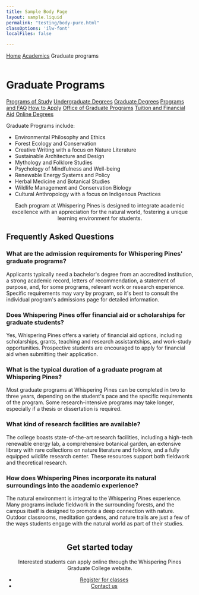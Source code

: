 ```yaml
---
title: Sample Body Page
layout: sample.liquid
permalink: "testing/body-pure.html"
classOptions: 'ilw-font'
localFiles: false

---
```


<ilw-breadcrumbs><a href="#">Home</a> <a href="#">Academics</a> <span>Graduate programs</span> </ilw-breadcrumbs>

<ilw-page-title theme="white">
<img src="https://cdn.brand.illinois.edu/patterns/finial/orange.svg" alt="" role="presentation" slot="background">
<h1>Graduate Programs</h1>
</ilw-page-title>
<ilw-columns mode="1x2" gap="20px" width="page">
    <ilw-section-nav>
        <a href="#" class="ilw-section-nav--root">Programs of Study</a>
        <a href="#">Undergraduate Degrees</a>
        <a href="#">Graduate Degrees</a>
        <ilw-section-nav open="false">
            <a href="#" aria-current="page">Programs and FAQ</a>
            <a href="#">How to Apply</a>
            <a href="#">Office of Graduate Programs</a>
            <a href="#">Tuition and Financial Aid</a>
        </ilw-section-nav>
        <a href="#">Online Degrees</a>
    </ilw-section-nav>
    <div>
        <ilw-content>
            <p>Graduate Programs include:</p>
            <ul><li>Environmental Philosophy and Ethics</li>
            <li>Forest Ecology and Conservation</li>
            <li>Creative Writing with a focus on Nature Literature</li>
            <li>Sustainable Architecture and Design</li>
            <li>Mythology and Folklore Studies</li>
            <li>Psychology of Mindfulness and Well-being</li>
            <li>Renewable Energy Systems and Policy</li>
            <li>Herbal Medicine and Botanical Studies</li>
            <li>Wildlife Management and Conservation Biology</li>
            <li>Cultural Anthropology with a focus on Indigenous Practices</li></ul>
        </ilw-content>
    </div>
</ilw-columns>

<ilw-content mode="lede" align="center" padding="20px 0 40px 0">
<p>Each program at Whispering Pines is designed to integrate academic excellence with an appreciation for the natural world, fostering a unique learning environment for students.</p>
</ilw-content>

<ilw-content width="page">
<h2>Frequently Asked Questions</h2>
</ilw-content>

<ilw-accordion width="page" limit>
<ilw-accordion-panel>
<h3 slot="summary">What are the admission requirements for Whispering Pines' graduate programs?</h3>
<p>Applicants typically need a bachelor's degree from an accredited institution, a strong academic record, letters of recommendation, a statement of purpose, and, for some programs, relevant work or research experience. Specific requirements may vary by program, so it's best to consult the individual program's admissions page for detailed information.</p>
</ilw-accordion-panel>
<ilw-accordion-panel>
<h3 slot="summary">Does Whispering Pines offer financial aid or scholarships for graduate students?</h3>
<p>Yes, Whispering Pines offers a variety of financial aid options, including scholarships, grants, teaching and research assistantships, and work-study opportunities. Prospective students are encouraged to apply for financial aid when submitting their application.</p>
</ilw-accordion-panel>
<ilw-accordion-panel>
<h3 slot="summary">What is the typical duration of a graduate program at Whispering Pines?</h3>
<p>Most graduate programs at Whispering Pines can be completed in two to three years, depending on the student's pace and the specific requirements of the program. Some research-intensive programs may take longer, especially if a thesis or dissertation is required.</p>
</ilw-accordion-panel>
<ilw-accordion-panel>
<h3 slot="summary">What kind of research facilities are available?</h3>
<p>The college boasts state-of-the-art research facilities, including a high-tech renewable energy lab, a comprehensive botanical garden, an extensive library with rare collections on nature literature and folklore, and a fully equipped wildlife research center. These resources support both fieldwork and theoretical research.</p>
</ilw-accordion-panel>
<ilw-accordion-panel>
<h3 slot="summary">How does Whispering Pines incorporate its natural surroundings into the academic experience?</h3>
<p>The natural environment is integral to the Whispering Pines experience. Many programs include fieldwork in the surrounding forests, and the campus itself is designed to promote a deep connection with nature. Outdoor classrooms, meditation gardens, and nature trails are just a few of the ways students engage with the natural world as part of their studies.</p>
</ilw-accordion-panel>
</ilw-accordion>
<ilw-call-to-action theme="blue-gradient" align="center">
    <img src="https://cdn.brand.illinois.edu/icons/line/white/admissions.svg" alt="" slot="icon">
    <h2>Get started today</h2>
    <p> Interested students can apply online through the Whispering Pines Graduate College website. </p>
    <ul class="ilw-buttons">
        <li><a href="#">Register <span class="ilw-sr-only">for classes</span></a></li>
        <li><a href="#">Contact us</a></li>
    </ul>
</ilw-call-to-action>

<ilw-spacer height="50px"></ilw-spacer>